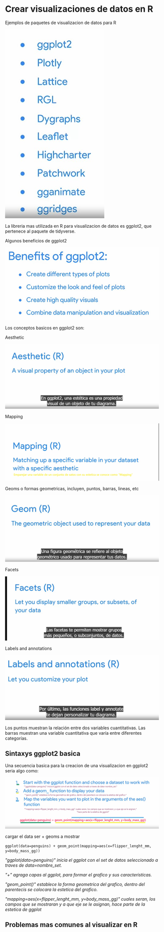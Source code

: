 # Crear visualizaciones de datos en R

Ejemplos de paquetes de visualizacion de datos para R

![Alt text](image-3.png)

La libreria mas utilizada en R para visualizacion de datos es ggplot2, que pertenece al paquete de tidyverse.

Algunos beneficios de ggplot2

![Alt text](image-2.png)

Los conceptos basicos en ggplot2 son:

Aesthetic

![Alt text](image.png)

Mapping

![Alt text](image-6.png)

Geoms o formas geometricas, incluyen, puntos, barras, lineas, etc

![Alt text](image-1.png)

Facets

![Alt text](image-4.png)

Labels and annotations

![Alt text](image-5.png)

Los puntos muestran la relación entre dos variables cuantitativas. Las barras muestran una variable cuantitativa que varía
entre diferentes categorías.

## Sintaxys ggplot2 basica

Una secuencia basica para la creacion de una visualizacion en ggplot2 seria algo como:

![Alt text](image-8.png)

cargar el data ser + geoms a mostrar

    ggplot(data=penguins) + geom_point(mapping=aes(x=flipper_lenght_mm, y=body_mass_gg))

*"ggplot(data=penguins)" inicia el ggplot con el set de datos seleccionado a traves de data=nombre_set.*

*"+" agraga capas al ggplot, para formar el grafico y sus caracteristicas.*

*"geom_point()" establece la forma geometrica del grafico, dentro del parentecis se colocara la estetica del grafico.*

*"mapping=aes(x=flipper_lenght_mm, y=body_mass_gg)" cuales seran, los campos que se mostraran y a que eje se le asignan,*
                                                  *hace parte de la estetica de ggplot*

## Problemas mas comunes al visualizar en R
